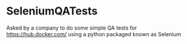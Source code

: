 # SeleniumQATests
Asked by a company to do some simple QA tests for https://hub.docker.com/ using a python packaged known as Selenium
